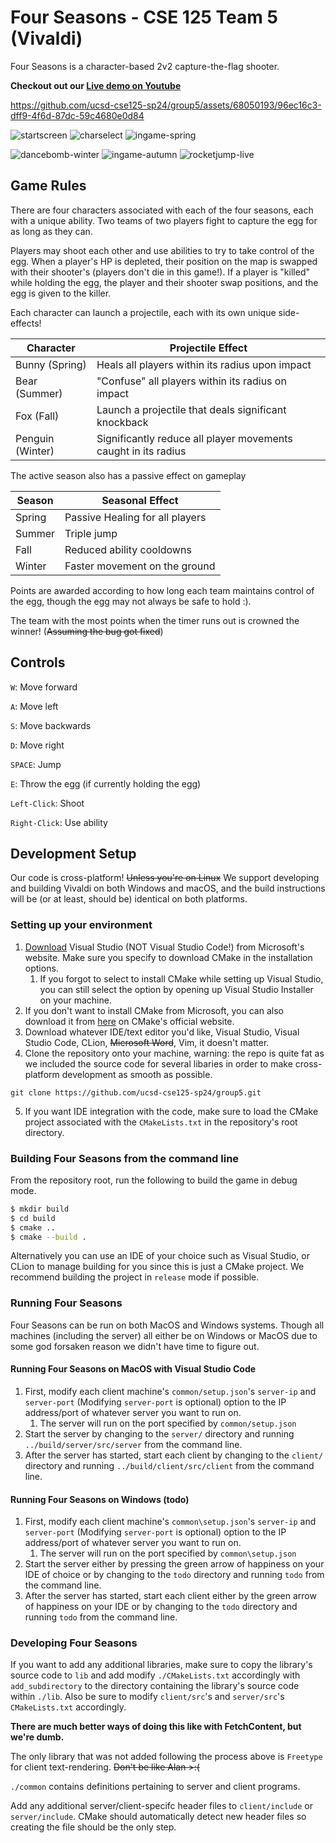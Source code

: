 ﻿# Four Seasons - CSE 125 Team 5 (Vivaldi)

Four Seasons is a character-based 2v2 capture-the-flag shooter.

<!-- ![startscreen](./screenshots/startscreen.png) -->

<!-- ![screenshot1](./screenshots/screenshot1.png) -->

**Checkout out our [Live demo on Youtube](https://www.youtube.com/watch?v=1balQAItlm8&t=63s)**

https://github.com/ucsd-cse125-sp24/group5/assets/68050193/96ec16c3-dff9-4f6d-87dc-59c4680e0d84



![startscreen](./screenshot/startscreen.png)
![charselect](./screenshot/character-selection-screen.webp)
![ingame-spring](./screenshot/ingame-spring.jpeg)
<!-- ![autumn-rockek-jump](./screenshot/autumn-rocket-jump.jpeg) -->
![dancebomb-winter](./screenshot/dancebomb-in-winter.png)
![ingame-autumn](./screenshot/ingame-autumn.jpeg)
![rocketjump-live](./screenshot/autumn-rocket-live.jpg)


## Game Rules

There are four characters associated with each of the four seasons, each with a unique ability.
Two teams of two players fight to capture the egg for as long as they can.

Players may shoot each other and use abilities to try to take control of the egg.
When a player's HP is depleted, their position on the map is swapped with their shooter's (players don't die in this game!).
If a player is "killed" while holding the egg, the player and their shooter swap positions, and the egg is given to the killer.

Each character can launch a projectile, each with its own unique side-effects!

| Character        | Projectile Effect                                 |
|------------------|---------------------------------------------------|
| Bunny (Spring)   | Heals all players within its radius upon impact   |
| Bear (Summer)    | "Confuse" all players within its radius on impact  |
| Fox (Fall)       | Launch a projectile that deals significant knockback |
| Penguin (Winter) | Significantly reduce all player movements caught in its radius |

The active season also has a passive effect on gameplay

| Season          | Seasonal Effect                 |
|-----------------|---------------------------------|
| Spring   | Passive Healing for all players |
| Summer | Triple jump                     |
| Fall    | Reduced ability cooldowns       |
| Winter  | Faster movement on the ground   |

Points are awarded according to how long each team maintains control of the egg, though the egg may not always be safe to hold :).

The team with the most points when the timer runs out is crowned the winner! (~~Assuming the bug got fixed~~)

## Controls
`W`: Move forward

`A`: Move left

`S`: Move backwards

`D`: Move right

`SPACE`: Jump

`E`: Throw the egg (if currently holding the egg)

`Left-Click`: Shoot

`Right-Click`: Use ability

## Development Setup

Our code is cross-platform! ~~Unless you're on Linux~~ We support developing and building Vivaldi on both Windows and macOS, and the build instructions will be (or at least, should be) identical on both platforms.

### Setting up your environment
1. [Download](https://visualstudio.microsoft.com/) Visual Studio (NOT Visual Studio Code!) from Microsoft's website. Make sure you specify to download CMake in the installation options.
   1. If you forgot to select to install CMake while setting up Visual Studio, you can still select the option by opening up Visual Studio Installer on your machine.
2. If you don't want to install CMake from Microsoft, you can also download it from [here](https://cmake.org/) on CMake's official website.
3. Download whatever IDE/text editor you'd like, Visual Studio, Visual Studio Code, CLion, ~~Microsoft Word~~, Vim, it doesn't matter.
4. Clone the repository onto your machine, warning: the repo is quite fat as we included the source code for several libaries in order to make cross-platform development as smooth as possible.
```
git clone https://github.com/ucsd-cse125-sp24/group5.git
```
5. If you want IDE integration with the code, make sure to load the CMake project associated with the `CMakeLists.txt` in the repository's root directory.


### Building Four Seasons from the command line

From the repository root, run the following to build the game in debug mode.
```sh
$ mkdir build
$ cd build
$ cmake ..
$ cmake --build .
```
Alternatively you can use an IDE of your choice such as Visual Studio, or CLion to manage building for you since this is just a
CMake project. We recommend building the project in `release` mode if possible.

### Running Four Seasons

Four Seasons can be run on both MacOS and Windows systems. Though all machines (including the server) all either be on Windows or MacOS due to some god forsaken reason we didn't have time to figure out.

#### Running Four Seasons on MacOS with Visual Studio Code
1. First, modify each client machine's `common/setup.json`'s `server-ip` and `server-port` (Modifying `server-port` is optional) option to the IP address/port of whatever server you want to run on.
   1. The server will run on the port specified by `common/setup.json`
2. Start the server by changing to the `server/` directory and running `../build/server/src/server` from the command line.
3. After the server has started, start each client by changing to the `client/` directory and running `../build/client/src/client` from the command line.

#### Running Four Seasons on Windows (todo)
1. First, modify each client machine's `common\setup.json`'s `server-ip` and `server-port` (Modifying `server-port` is optional) option to the IP address/port of whatever server you want to run on.
   1. The server will run on the port specified by `common\setup.json`
2. Start the server either by pressing the green arrow of happiness on your IDE of choice or by changing to the `todo` directory and running `todo` from the command line.
3. After the server has started, start each client either by the green arrow of happiness on your IDE or by changing to the `todo` directory and running `todo` from the command line.


### Developing Four Seasons
If you want to add any additional libraries, make sure to copy the library's source code to `lib` and add modify `./CMakeLists.txt` accordingly with `add_subdirectory` to the
directory containing the library's source code within `./lib`. Also be sure to modify `client/src`'s and `server/src`'s `CMakeLists.txt` accordingly.

**There are much better ways of doing this like with FetchContent, but we're dumb.**

The only library that was not added following the process above is `Freetype` for client text-rendering. ~~Don't be like Alan >:(~~

`./common` contains definitions pertaining to server and client programs.

Add any additional server/client-specifc header files to `client/include` or `server/include`. CMake should automatically detect new header files so creating the file should be the only step.
